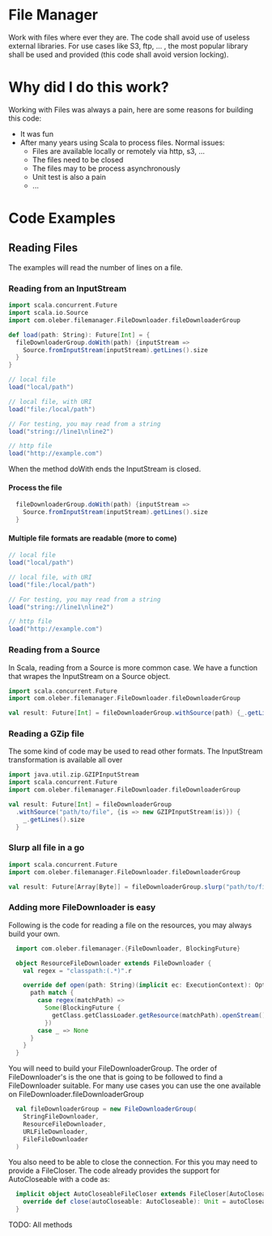 # File Manager

Work with files where ever they are. The code shall avoid use of useless external 
libraries. For use cases like S3, ftp, ... , the most popular library shall be used
and provided (this code shall avoid version locking).

# Why did I do this work?

Working with Files was always a pain, here are some reasons for building this code:
 * It was fun
 * After many years using Scala to process files. Normal issues:
   * Files are available locally or remotely via http, s3, ...
   * The files need to be closed
   * The files may to be process asynchronously
   * Unit test is also a pain
   * ... 

# Code Examples

## Reading Files

The examples will read the number of lines on a file.

### Reading from an InputStream

```scala
import scala.concurrent.Future
import scala.io.Source
import com.oleber.filemanager.FileDownloader.fileDownloaderGroup

def load(path: String): Future[Int] = {
  fileDownloaderGroup.doWith(path) {inputStream =>
    Source.fromInputStream(inputStream).getLines().size
  }
}

// local file
load("local/path")

// local file, with URI
load("file:/local/path")

// For testing, you may read from a string
load("string://line1\nline2")

// http file
load("http://example.com")
```

When the method doWith ends the InputStream is closed.
 
#### Process the file

```scala
  fileDownloaderGroup.doWith(path) {inputStream =>
    Source.fromInputStream(inputStream).getLines().size
  }
```

#### Multiple file formats are readable (more to come)

```scala
// local file
load("local/path")

// local file, with URI
load("file:/local/path")

// For testing, you may read from a string
load("string://line1\nline2")

// http file
load("http://example.com")
```

### Reading from a Source

In Scala, reading from a Source is more common case. We have a function that wrapes the 
InputStream on a Source object.

```scala  
import scala.concurrent.Future
import com.oleber.filemanager.FileDownloader.fileDownloaderGroup

val result: Future[Int] = fileDownloaderGroup.withSource(path) {_.getLines().size}
```

### Reading a GZip file

The some kind of code may be used to read other formats. The InputStream transformation
is available all over  

```scala
import java.util.zip.GZIPInputStream
import scala.concurrent.Future
import com.oleber.filemanager.FileDownloader.fileDownloaderGroup

val result: Future[Int] = fileDownloaderGroup
  .withSource("path/to/file", {is => new GZIPInputStream(is)}) {
    _.getLines().size
  }
```

### Slurp all file in a go

```scala
import scala.concurrent.Future
import com.oleber.filemanager.FileDownloader.fileDownloaderGroup

val result: Future[Array[Byte]] = fileDownloaderGroup.slurp("path/to/file")
```

### Adding more FileDownloader is easy

Following is the code for reading a file on the resources, you may always build your own.

```scala
  import com.oleber.filemanager.{FileDownloader, BlockingFuture}

  object ResourceFileDownloader extends FileDownloader {
    val regex = "classpath:(.*)".r

    override def open(path: String)(implicit ec: ExecutionContext): Option[Future[InputStream]] = {
      path match {
        case regex(matchPath) =>
          Some(BlockingFuture {
            getClass.getClassLoader.getResource(matchPath).openStream()
          })
        case _ => None
      }
    }
  }
```

You will need to build your FileDownloaderGroup. The order of FileDownloader's is the 
one that is going to be followed to find a FileDownloader suitable. For many use cases
you can use the one available on FileDownloader.fileDownloaderGroup

```scala
  val fileDownloaderGroup = new FileDownloaderGroup(
    StringFileDownloader,
    ResourceFileDownloader,
    URLFileDownloader,
    FileFileDownloader
  )
```
 
You also need to be able to close the connection. For this you may need to provide a 
FileCloser. The code already provides the support for AutoCloseable with a code as:

```scala
  implicit object AutoCloseableFileCloser extends FileCloser[AutoCloseable] {
    override def close(autoCloseable: AutoCloseable): Unit = autoCloseable.close()
  }
``` 

TODO: All methods
